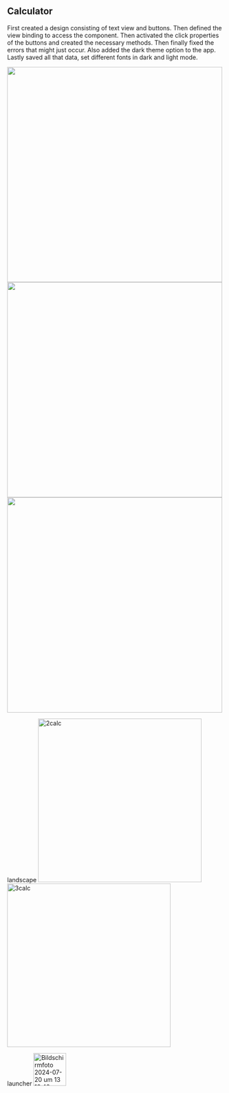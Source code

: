 ## Calculator

First created a design consisting of text view and buttons. Then defined the view binding to access the component. Then activated the click properties of the buttons and created the necessary methods. Then finally fixed the errors that might just occur. Also added the dark theme option to the app. Lastly saved all that data, set different fonts in dark and light mode.


<img src="https://github.com/user-attachments/assets/358456cb-8b42-4bd8-ada6-88d36d684e93" height="500">
<img src="https://github.com/user-attachments/assets/7edfe164-d390-415e-a93b-81f8e2c2deb7" height="500">

<img src="https://github.com/user-attachments/assets/d7cb7d24-3c12-4a1e-b901-a82af74431aa" height="500">

landscape
<img width="380" alt="2calc" src="https://github.com/user-attachments/assets/7f9b01a4-b887-48af-8998-ab27dcaacf00">
<img width="380" alt="3calc" src="https://github.com/user-attachments/assets/3a7a1188-801a-4c8d-8630-4fdc70456bc8">

launcher
<img width="76" alt="Bildschirmfoto 2024-07-20 um 13 13 42" src="https://github.com/user-attachments/assets/f6d2825d-65bf-4c1d-80a7-486904919f96">


